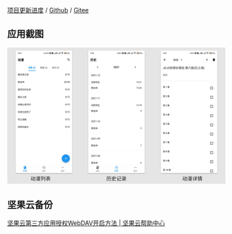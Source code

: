 [项目更新进度](https://www.wolai.com/6CcZSostD8Se5zuqfTNkAC) / [Github](https://github.com/linyi102/anime_trace) / [Gitee](https://gitee.com/linyi517/anime_trace)

## 应用截图

![](assets\img\example.png)

## 坚果云备份
[坚果云第三方应用授权WebDAV开启方法 | 坚果云帮助中心](https://help.jianguoyun.com/?p=2064) 